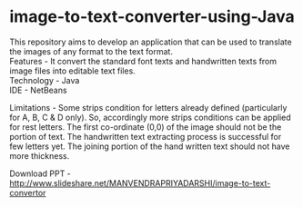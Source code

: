 # image-to-text-converter-using-Java
This repository aims to develop an application that can be used to translate the images of any format to the text format.   
Features - It convert the standard font texts and handwritten texts from image files into editable text files.  
Technology - Java  
IDE - NetBeans

Limitations -
Some strips condition for letters already defined (particularly for A, B, C & D only). So, accordingly more strips conditions can be applied for rest letters.
The first co-ordinate (0,0) of the image should not be the portion of text.
The handwritten text extracting process is successful for few letters yet.
The joining portion of the hand written text should not have more thickness.

Download PPT - http://www.slideshare.net/MANVENDRAPRIYADARSHI/image-to-text-convertor
